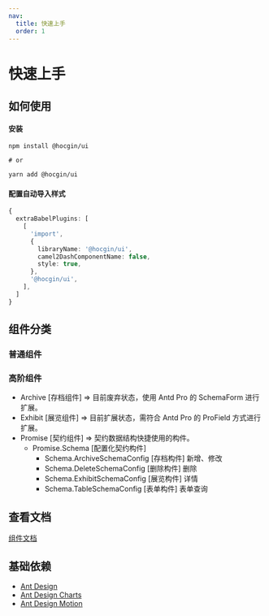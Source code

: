 ```yaml
---
nav:
  title: 快速上手
  order: 1
---
```


# 快速上手

## 如何使用

#### 安装

```shell
npm install @hocgin/ui

# or

yarn add @hocgin/ui
```

#### 配置自动导入样式

```ts
{
  extraBabelPlugins: [
    [
      'import',
      {
        libraryName: '@hocgin/ui',
        camel2DashComponentName: false,
        style: true,
      },
      '@hocgin/ui',
    ],
  ]
}
```

## 组件分类

### 普通组件

### 高阶组件

- Archive [存档组件] => 目前废弃状态，使用 Antd Pro 的 SchemaForm 进行扩展。
- Exhibit [展览组件] => 目前扩展状态，需符合 Antd Pro 的 ProField 方式进行扩展。
- Promise [契约组件] => 契约数据结构快捷使用的构件。
  - Promise.Schema [配置化契约构件]
    - Schema.ArchiveSchemaConfig [存档构件] 新增、修改
    - Schema.DeleteSchemaConfig  [删除构件] 删除
    - Schema.ExhibitSchemaConfig [展览构件] 详情
    - Schema.TableSchemaConfig   [表单构件] 表单查询

## 查看文档

[组件文档](/components)

## 基础依赖

- [Ant Design](https://ant.design/)
- [Ant Design Charts](https://charts.ant.design/)
- [Ant Design Motion](https://motion.ant.design/)
